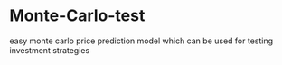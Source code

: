 # Monte-Carlo-test
easy monte carlo price prediction model which can be used for testing investment strategies 
